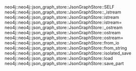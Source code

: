 neo4j::neo4j::json_graph_store::JsonGraphStore::SELF
neo4j::neo4j::json_graph_store::JsonGraphStore::_istream
neo4j::neo4j::json_graph_store::JsonGraphStore::istream
neo4j::neo4j::json_graph_store::JsonGraphStore::istream=
neo4j::neo4j::json_graph_store::JsonGraphStore::_ostream
neo4j::neo4j::json_graph_store::JsonGraphStore::ostream
neo4j::neo4j::json_graph_store::JsonGraphStore::ostream=
neo4j::neo4j::json_graph_store::JsonGraphStore::from_io
neo4j::neo4j::json_graph_store::JsonGraphStore::from_string
neo4j::neo4j::json_graph_store::JsonGraphStore::isolated_save
neo4j::neo4j::json_graph_store::JsonGraphStore::load
neo4j::neo4j::json_graph_store::JsonGraphStore::save_part